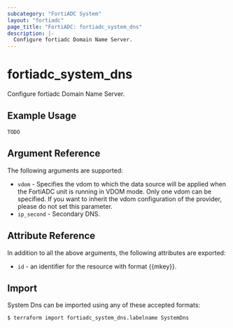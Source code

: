 ```yaml
---
subcategory: "FortiADC System"
layout: "fortiadc"
page_title: "FortiADC: fortiadc_system_dns"
description: |-
  Configure fortiadc Domain Name Server.
---
```


# fortiadc_system_dns
Configure fortiadc Domain Name Server.

## Example Usage
```hcl
TODO
```

## Argument Reference

The following arguments are supported:

* `vdom` - Specifies the vdom to which the data source will be applied when the FortiADC unit is running in VDOM mode. Only one vdom can be specified. If you want to inherit the vdom configuration of the provider, please do not set this parameter.
* `ip_second` - Secondary DNS. 

## Attribute Reference

In addition to all the above arguments, the following attributes are exported:
* `id` - an identifier for the resource with format {{mkey}}.

## Import
 System Dns can be imported using any of these accepted formats:
```
$ terraform import fortiadc_system_dns.labelname SystemDns
```
